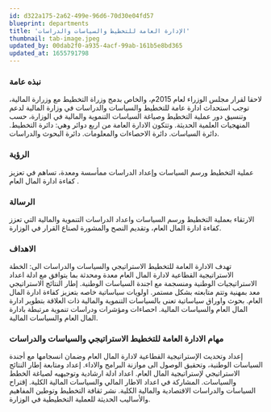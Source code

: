 ```yaml
---
id: d322a175-2a62-499e-96d6-70d30e04fd57
blueprint: departments
title: 'الإدارة العامة للتخطيط والسياسات والدراسات'
thumbnail: tab-image.jpeg
updated_by: 00dab2f0-a935-4acf-99ab-161b5e8bd365
updated_at: 1655791798
---
```

<h3>نبذه عامة</h3>
لاحقا لقرار مجلس الوزراء لعام 2015م، والخاص بدمج وزراة التخطيط مع وزرارة المالية، توجب استحداث ادارة عامة للتخطيط والسياسات والدراسات في وزارة المالية لدعم وتنسيق دور عملية التخطيط وصياغة السياسات التنموية والمالية في الوزارة، حسب المنهجيات العلمية الحديثة.
وتتكون الادارة العامة من اربع دوائر وهي:
دائرة التخطيط.
دائرة السياسات.
دائرة الاحصاءات والمعلومات.
دائرة البحوث والدراسات.

<h3>الرؤية</h3> 
عملية التخطيط ورسم السياسات وإعداد الدراسات ممأسسة ومعدة، تساهم في تعزيز كفاءة ادارة المال العام .

<h3>الرسالة</h3> 
الارتقاء بعملية التخطيط ورسم السياسات واعداد الدراسات التنموية والمالية التي تعزز كفاءة ادارة المال العام، وتقديم النصح والمشورة لصناع القرار في الوزارة.

<h3>الاهداف</h3>
تهدف الادارة العامة للتخطيط الاستراتيجي والسياسات والدراسات الى:
الخطة الاستراتيجية القطاعية لادارة المال العام معدة ومحدثة بما يتوافق مع ادلة اعداد الاستراتيجيات الوطنية ومنسجمة مع اجندة السياسات الوطنية. 
إطار النتائج الاستراتيجي معد بمهنية وتتم متابعته بشكل مستمر. 
اولويات سياساتية خاصه بتعزيز كفاءة ادارة المال العام.
بحوث واوراق سياساتية تعنى بالسياسات التنموية والمالية ذات العلاقة بتطوير ادارة المال العام والسياسات المالية.
احصاءات ومؤشرات ودراسات تنموية مرتبطة بادارة المال العام والسياسات المالية.

<h3>مهام الادارة العامة للتخطيط الاستراتيجي والسياسات والدراسات</h3> 
إعداد وتحديث الإستراتيجية القطاعية لادارة المال العام وضمان انسجامها مع أجندة السياسات الوطنية، وتحقيق الوصول الى موازنة البرامج والاداء.
إعداد ومتابعة إطار النتائج الاستراتيجي لإستراتيجية المال العام. 
اعداد ادلة ارشادية وتوجيهيه لصياغة الخطط والسياسات.
المشاركة في اعداد الاطار المالي والسياسات المالية الكلية.
إقتراح السياسات والدراسات الاقتصادية والمالية الكلية.
نشر ثقافة التخطيط وتوطين المفاهيم والأساليب الحديثة للعملية التخطيطية في الوزارة.